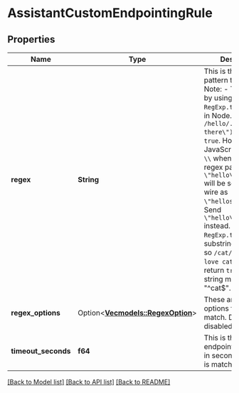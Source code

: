 # AssistantCustomEndpointingRule

## Properties

Name | Type | Description | Notes
------------ | ------------- | ------------- | -------------
**regex** | **String** | This is the regex pattern to match.  Note: - This works by using the `RegExp.test` method in Node.JS. Eg. `/hello/.test(\"hello there\")` will return `true`.  Hot tip: - In JavaScript, escape `\\` when sending the regex pattern. Eg. `\"hello\\sthere\"` will be sent over the wire as `\"hellosthere\"`. Send `\"hello\\\\sthere\"` instead. - `RegExp.test` does substring matching, so `/cat/.test(\"I love cats\")` will return `true`. To do full string matching, send \"^cat$\". | 
**regex_options** | Option<[**Vec<models::RegexOption>**](RegexOption.md)> | These are the options for the regex match. Defaults to all disabled.  @default [] | [optional]
**timeout_seconds** | **f64** | This is the endpointing timeout in seconds, if the rule is matched. | 

[[Back to Model list]](../README.md#documentation-for-models) [[Back to API list]](../README.md#documentation-for-api-endpoints) [[Back to README]](../README.md)



